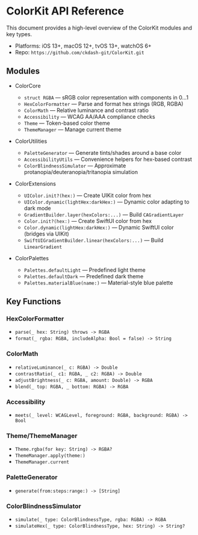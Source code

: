 # ColorKit API Reference

This document provides a high-level overview of the ColorKit modules and key types.

- Platforms: iOS 13+, macOS 12+, tvOS 13+, watchOS 6+
- Repo: `https://github.com/ckdash-git/ColorKit.git`

## Modules

- ColorCore
  - `struct RGBA` — sRGB color representation with components in 0...1
  - `HexColorFormatter` — Parse and format hex strings (RGB, RGBA)
  - `ColorMath` — Relative luminance and contrast ratio
  - `Accessibility` — WCAG AA/AAA compliance checks
  - `Theme` — Token-based color theme
  - `ThemeManager` — Manage current theme

- ColorUtilities
  - `PaletteGenerator` — Generate tints/shades around a base color
  - `AccessibilityUtils` — Convenience helpers for hex-based contrast
  - `ColorBlindnessSimulator` — Approximate protanopia/deuteranopia/tritanopia simulation

- ColorExtensions
  - `UIColor.init?(hex:)` — Create UIKit color from hex
  - `UIColor.dynamic(lightHex:darkHex:)` — Dynamic color adapting to dark mode
  - `GradientBuilder.layer(hexColors:...)` — Build `CAGradientLayer`
  - `Color.init?(hex:)` — Create SwiftUI color from hex
  - `Color.dynamic(lightHex:darkHex:)` — Dynamic SwiftUI color (bridges via UIKit)
  - `SwiftUIGradientBuilder.linear(hexColors:...)` — Build `LinearGradient`

- ColorPalettes
  - `Palettes.defaultLight` — Predefined light theme
  - `Palettes.defaultDark` — Predefined dark theme
  - `Palettes.materialBlue(name:)` — Material-style blue palette

## Key Functions

### HexColorFormatter
- `parse(_ hex: String) throws -> RGBA`
- `format(_ rgba: RGBA, includeAlpha: Bool = false) -> String`

### ColorMath
- `relativeLuminance(_ c: RGBA) -> Double`
- `contrastRatio(_ c1: RGBA, _ c2: RGBA) -> Double`
- `adjustBrightness(_ c: RGBA, amount: Double) -> RGBA`
- `blend(_ top: RGBA, _ bottom: RGBA) -> RGBA`

### Accessibility
- `meets(_ level: WCAGLevel, foreground: RGBA, background: RGBA) -> Bool`

### Theme/ThemeManager
- `Theme.rgba(for key: String) -> RGBA?`
- `ThemeManager.apply(theme:)`
- `ThemeManager.current`

### PaletteGenerator
- `generate(from:steps:range:) -> [String]`

### ColorBlindnessSimulator
- `simulate(_ type: ColorBlindnessType, rgba: RGBA) -> RGBA`
- `simulateHex(_ type: ColorBlindnessType, hex: String) -> String?`